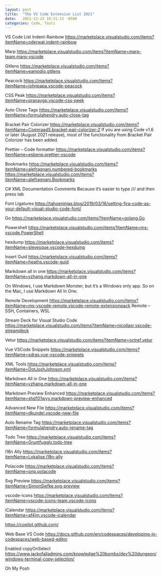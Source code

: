 ```yaml
---
layout: post
title:  "The VS Code Extension List 2021"
date:   2021-12-15 10:31:33 -0500
categories: Code, Tools
---
```


VS Code List
Indent-Rainbow
https://marketplace.visualstudio.com/items?itemName=oderwat.indent-rainbow
 
Marp
https://marketplace.visualstudio.com/items?itemName=marp-team.marp-vscode

Gitlens
https://marketplace.visualstudio.com/items?itemName=eamodio.gitlens

Peacock
https://marketplace.visualstudio.com/items?itemName=johnpapa.vscode-peacock

CSS Peak
https://marketplace.visualstudio.com/items?itemName=pranaygp.vscode-css-peek

Auto Close Tags
https://marketplace.visualstudio.com/items?itemName=formulahendry.auto-close-tag

Bracket Pair Colorizer
https://marketplace.visualstudio.com/items?itemName=CoenraadS.bracket-pair-colorizer-2
If you are using Code v1.6 or later (August 2021 release), most of the functionality from Bracket Pair Colorizer has been added.

Prettier – Code formatter
https://marketplace.visualstudio.com/items?itemName=esbenp.prettier-vscode

Bookmarks
https://marketplace.visualstudio.com/items?itemName=alefragnani.numbered-bookmarks
https://marketplace.visualstudio.com/items?itemName=alefragnani.Bookmarks

C# XML Documentation Comments
Because it’s easier to type /// and then press tab

Font Ligatures
https://tahoeninjas.blog/2019/03/16/setting-fira-code-as-your-default-visual-studio-code-font/

Go
https://marketplace.visualstudio.com/items?itemName=golang.Go

Powershell
https://marketplace.visualstudio.com/items?itemName=ms-vscode.PowerShell

hexdump
https://marketplace.visualstudio.com/items?itemName=slevesque.vscode-hexdump

Insert Guid
https://marketplace.visualstudio.com/items?itemName=heaths.vscode-guid

Markdown all in one
https://marketplace.visualstudio.com/items?itemName=yzhang.markdown-all-in-one

On Windows, I use Markdown Monster, but it’s a Windows only app.  So on the Mac, I use Markdown All In One.

Remote Development
https://marketplace.visualstudio.com/items?itemName=ms-vscode-remote.vscode-remote-extensionpack
Remote – SSH, Containers, WSL

Stream Deck for Visual Studio Code
https://marketplace.visualstudio.com/items?itemName=nicollasr.vscode-streamdeck

Vetur
https://marketplace.visualstudio.com/items?itemName=octref.vetur

Vue VSCode Snippets
https://marketplace.visualstudio.com/items?itemName=sdras.vue-vscode-snippets

    
XML Tools
https://marketplace.visualstudio.com/items?itemName=DotJoshJohnson.xml

Markdown All in One
https://marketplace.visualstudio.com/items?itemName=yzhang.markdown-all-in-one

Markdown Preview Enhanced
https://marketplace.visualstudio.com/items?itemName=shd101wyy.markdown-preview-enhanced

Advanced New File
https://marketplace.visualstudio.com/items?itemName=dkundel.vscode-new-file

Auto Rename Tag
https://marketplace.visualstudio.com/items?itemName=formulahendry.auto-rename-tag

Todo Tree
https://marketplace.visualstudio.com/items?itemName=Gruntfuggly.todo-tree

i18n Ally
https://marketplace.visualstudio.com/items?itemName=Lokalise.i18n-ally

Polacode
https://marketplace.visualstudio.com/items?itemName=pnp.polacode

Svg Preview
https://marketplace.visualstudio.com/items?itemName=SimonSiefke.svg-preview

vscode-icons
https://marketplace.visualstudio.com/items?itemName=vscode-icons-team.vscode-icons

iCalendar
https://marketplace.visualstudio.com/items?itemName=af4jm.vscode-icalendar


https://copilot.github.com/
 
Web Base VS Code
https://docs.github.com/en/codespaces/developing-in-codespaces/web-based-editor

Enabled copyOnSelect
https://www.jackofalladmins.com/knowledge%20bombs/dev%20dungeon/windows-terminal-copy-selection/

Oh My Posh